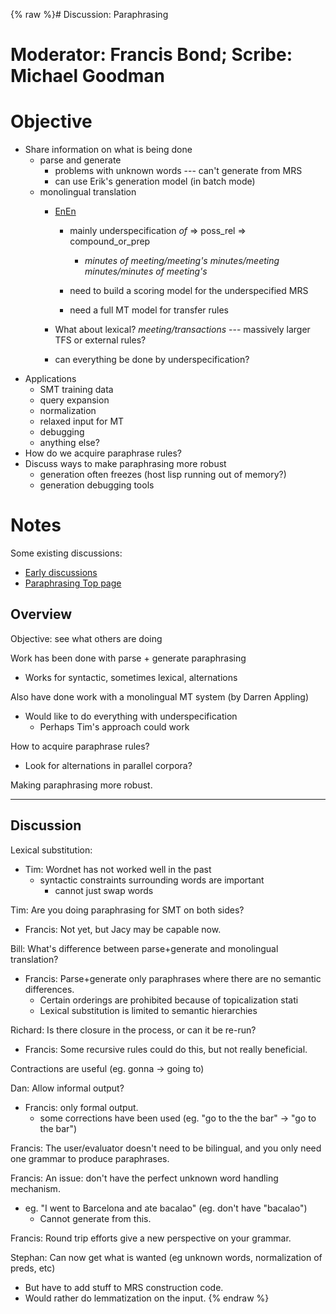 {% raw %}# Discussion: Paraphrasing

# Moderator: Francis Bond; Scribe: Michael Goodman

# Objective

- Share information on what is being done
  - parse and generate
    - problems with unknown words --- can't generate from MRS
    - can use Erik's generation model (in batch mode)
  - monolingual translation
    - [EnEn](/EnEn)
      
      - mainly underspecification *of* =&gt; poss\_rel =&gt;
compound\_or\_prep
        
        - *minutes of meeting/meeting's minutes/meeting
minutes/minutes of meeting's*
      - need to build a scoring model for the underspecified MRS
      - need a full MT model for transfer rules
    - What about lexical? *meeting/transactions* --- massively
larger TFS or external rules?
    - can everything be done by underspecification?
- Applications
  - SMT training data
  - query expansion
  - normalization
  - relaxed input for MT
  - debugging
  - anything else?
- How do we acquire paraphrase rules?
- Discuss ways to make paraphrasing more robust
  - generation often freezes (host lisp running out of memory?)
  - generation debugging tools

# Notes

Some existing discussions:

- [Early discussions](https://blog.inductorsoftware.com/docsproto/concept/RmrsParaphrasing)
- [Paraphrasing Top page](../ParaTop)

## Overview

Objective: see what others are doing

Work has been done with parse + generate paraphrasing

- Works for syntactic, sometimes lexical, alternations

Also have done work with a monolingual MT system (by Darren Appling)

- Would like to do everything with underspecification
  - Perhaps Tim's approach could work

How to acquire paraphrase rules?

- Look for alternations in parallel corpora?

Making paraphrasing more robust.

* * *

## Discussion

Lexical substitution:

- Tim: Wordnet has not worked well in the past
  - syntactic constraints surrounding words are important
    - cannot just swap words

Tim: Are you doing paraphrasing for SMT on both sides?

- Francis: Not yet, but Jacy may be capable now.

Bill: What's difference between parse+generate and monolingual
translation?

- Francis: Parse+generate only paraphrases where there are no semantic
differences.
  - Certain orderings are prohibited because of topicalization stati
  - Lexical substitution is limited to semantic hierarchies

Richard: Is there closure in the process, or can it be re-run?

- Francis: Some recursive rules could do this, but not really
beneficial.

Contractions are useful (eg. gonna -&gt; going to)

Dan: Allow informal output?

- Francis: only formal output.
  - some corrections have been used (eg. "go to the the bar" -&gt;
"go to the bar")

Francis: The user/evaluator doesn't need to be bilingual, and you only
need one grammar to produce paraphrases.

Francis: An issue: don't have the perfect unknown word handling
mechanism.

- eg. "I went to Barcelona and ate bacalao" (eg. don't have "bacalao")
  - Cannot generate from this.

Francis: Round trip efforts give a new perspective on your grammar.

Stephan: Can now get what is wanted (eg unknown words, normalization of
preds, etc)

- But have to add stuff to MRS construction code.
- Would rather do lemmatization on the input.
{% endraw %}